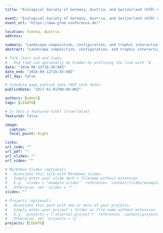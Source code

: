 ```yaml
---
title: "Ecological Society of Germany, Austria, and Switzerland (GfÖ) Annual Meeting 2018"

event: "Ecological Society of Germany, Austria, and Switzerland (GfÖ) Annual Meeting"
event_url: "https://www.gfoe-conference.de/"

location: Vienna, Austria
address:

summary: "Landscape composition, configuration, and trophic interactions shape arthropod communities"
abstract: "Landscape composition, configuration, and trophic interactions shape arthropod communities"

# Talk start and end times.
#   End time can optionally be hidden by prefixing the line with `#`.
date: "2018-09-12T16:30:00Z"
date_end: "2018-09-12T16:45:00Z"
all_day: false

# Schedule page publish date (NOT talk date).
publishDate: "2017-01-01T00:00:00Z"

authors: [admin]
tags: [LEGATO]

# Is this a featured talk? (true/false)
featured: false

image:
  caption: ''
  focal_point: Right

links:
url_code: ""
url_pdf: ""
url_slides: ""
url_video: ""

# Markdown Slides (optional).
#   Associate this talk with Markdown slides.
#   Simply enter your slide deck's filename without extension.
#   E.g. `slides = "example-slides"` references `content/slides/example-slides.md`.
#   Otherwise, set `slides = ""`.
slides: ""

# Projects (optional).
#   Associate this post with one or more of your projects.
#   Simply enter your project's folder or file name without extension.
#   E.g. `projects = ["internal-project"]` references `content/project/deep-learning/index.md`.
#   Otherwise, set `projects = []`.
projects: [LEGATO]
---
```


